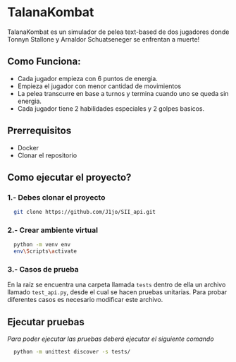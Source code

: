
# TalanaKombat

TalanaKombat es un simulador de pelea text-based de dos jugadores donde Tonnyn Stallone y Arnaldor Schuatseneger se enfrentan a muerte!




## Como Funciona:

- Cada jugador empieza con 6 puntos de energia.
- Empieza el jugador con menor cantidad de movimientos
- La pelea transcurre en base a turnos y termina cuando uno se queda sin energia.
- Cada jugador tiene 2 habilidades especiales y 2 golpes basicos.



## Prerrequisitos

- Docker
- Clonar el repositorio

## Como ejecutar el proyecto?

### 1.- Debes clonar el proyecto

```bash
  git clone https://github.com/J1jo/SII_api.git
```

### 2.- Crear ambiente virtual

```bash
  python -m venv env
  env\Scripts\activate
```

### 3.- Casos de prueba

En la raíz se encuentra una carpeta llamada `tests` dentro de ella un archivo llamado `test_api.py`, desde el cual se hacen pruebas unitarias. Para probar diferentes casos es necesario modificar este archivo.
## Ejecutar pruebas

*Para poder ejecutar las pruebas deberá ejecutar el siguiente comando*

```bash
  python -m unittest discover -s tests/
```

